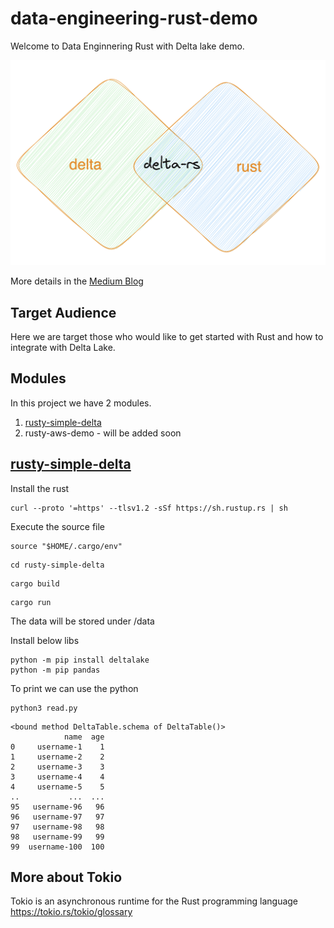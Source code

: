 # data-engineering-rust-demo


Welcome to Data Enginnering Rust with Delta lake demo.

![alt text](assets/delta-rs.png)

More details in the [Medium Blog](https://ajithshetty28.medium.com/delta-and-rust-new-in-town-ebe6dd012da8)
## Target Audience

Here we are target those who would like to get started with Rust and how to integrate with Delta Lake.

## Modules

In this project we have 2 modules.

1. [rusty-simple-delta](rusty-simple-delta)
2. rusty-aws-demo - will be added soon

## [rusty-simple-delta](rusty-simple-delta)

Install the rust
```
curl --proto '=https' --tlsv1.2 -sSf https://sh.rustup.rs | sh
```

Execute the source file
```
source "$HOME/.cargo/env"
```

````
cd rusty-simple-delta
````

````
cargo build
````

````
cargo run
````

The data will be stored under /data

Install below libs

```
python -m pip install deltalake
python -m pip pandas
```

To print we can use the python

```
python3 read.py
```
```
<bound method DeltaTable.schema of DeltaTable()>
            name  age
0     username-1    1
1     username-2    2
2     username-3    3
3     username-4    4
4     username-5    5
..           ...  ...
95   username-96   96
96   username-97   97
97   username-98   98
98   username-99   99
99  username-100  100
```

## More about Tokio
Tokio is an asynchronous runtime for the Rust programming language
https://tokio.rs/tokio/glossary